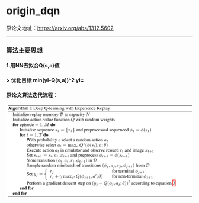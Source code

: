 origin_dqn
===
原论文地址：https://arxiv.org/abs/1312.5602
___
### 算法主要思想
#### 1.用NN去拟合Q(s,a)值
####  >     优化目标 min(yi-Q(s,a))^2   yi=
#### 原论文算法迭代流程：
![image](https://github.com/applezjm/reinforcement_learning/blob/master/origin_dqn/image.png)
